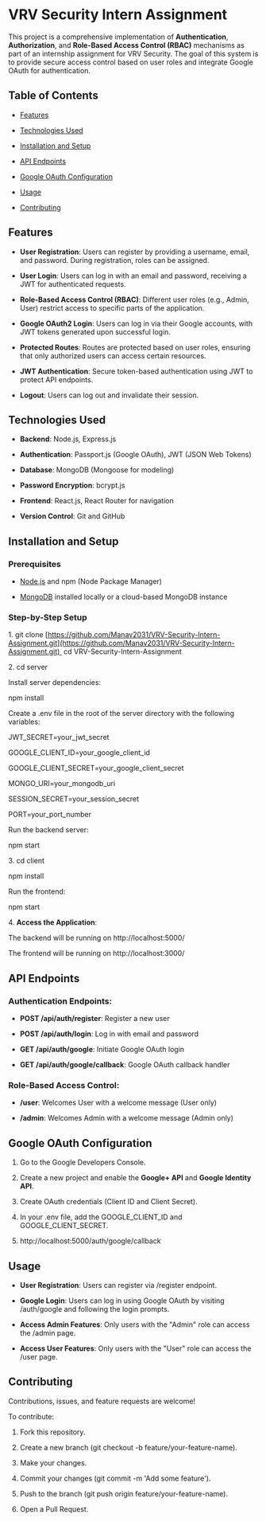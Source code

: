 VRV Security Intern Assignment
==============================

This project is a comprehensive implementation of **Authentication**, **Authorization**, and **Role-Based Access Control (RBAC)** mechanisms as part of an internship assignment for VRV Security. The goal of this system is to provide secure access control based on user roles and integrate Google OAuth for authentication.

Table of Contents
-----------------

*   [Features](#features)
    
*   [Technologies Used](#technologies-used)
    
*   [Installation and Setup](#installation-and-setup)
    
*   [API Endpoints](#api-endpoints)
    
*   [Google OAuth Configuration](#google-oauth-configuration)
    
*   [Usage](#usage)
    
*   [Contributing](#contributing)
    

Features
--------

*   **User Registration**: Users can register by providing a username, email, and password. During registration, roles can be assigned.
    
*   **User Login**: Users can log in with an email and password, receiving a JWT for authenticated requests.
    
*   **Role-Based Access Control (RBAC)**: Different user roles (e.g., Admin, User) restrict access to specific parts of the application.
    
*   **Google OAuth2 Login**: Users can log in via their Google accounts, with JWT tokens generated upon successful login.
    
*   **Protected Routes**: Routes are protected based on user roles, ensuring that only authorized users can access certain resources.
    
*   **JWT Authentication**: Secure token-based authentication using JWT to protect API endpoints.
    
*   **Logout**: Users can log out and invalidate their session.
    

Technologies Used
-----------------

*   **Backend**: Node.js, Express.js
    
*   **Authentication**: Passport.js (Google OAuth), JWT (JSON Web Tokens)
    
*   **Database**: MongoDB (Mongoose for modeling)
    
*   **Password Encryption**: bcrypt.js
    
*   **Frontend**: React.js, React Router for navigation
    
*   **Version Control**: Git and GitHub
  

Installation and Setup
----------------------

### Prerequisites

*   [Node.js](https://nodejs.org/) and npm (Node Package Manager)
    
*   [MongoDB](https://www.mongodb.com/) installed locally or a cloud-based MongoDB instance
    

### Step-by-Step Setup

1\. git clone [https://github.com/Manav2031/VRV-Security-Intern-Assignment.git](https://github.com/Manav2031/VRV-Security-Intern-Assignment.git) 
cd VRV-Security-Intern-Assignment

2\. cd server

Install server dependencies:

npm install

Create a .env file in the root of the server directory with the following variables:

JWT\_SECRET=your\_jwt\_secret

GOOGLE\_CLIENT\_ID=your\_google\_client\_id

GOOGLE\_CLIENT\_SECRET=your\_google\_client\_secret

MONGO\_URI=your\_mongodb\_uri

SESSION\_SECRET=your\_session\_secret

PORT=your\_port\_number

Run the backend server:

npm start

3\. cd client

npm install

Run the frontend:

npm start

4\. **Access the Application**:

The backend will be running on http://localhost:5000/

The frontend will be running on http://localhost:3000/
        

API Endpoints
-------------

### Authentication Endpoints:

*   **POST /api/auth/register**: Register a new user
    
*   **POST /api/auth/login**: Log in with email and password
    
*   **GET /api/auth/google**: Initiate Google OAuth login
    
*   **GET /api/auth/google/callback**: Google OAuth callback handler
    

### Role-Based Access Control:

*   **/user**: Welcomes User with a welcome message (User only)
    
*   **/admin**: Welcomes Admin with a welcome message (Admin only)
    

Google OAuth Configuration
--------------------------

1.  Go to the Google Developers Console.
    
2.  Create a new project and enable the **Google+ API** and **Google Identity API**.
    
3.  Create OAuth credentials (Client ID and Client Secret).
    
4.  In your .env file, add the GOOGLE_CLIENT_ID and GOOGLE_CLIENT_SECRET.
    
5.  http://localhost:5000/auth/google/callback
    

Usage
-----

*   **User Registration**: Users can register via /register endpoint.
    
*   **Google Login**: Users can log in using Google OAuth by visiting /auth/google and following the login prompts.
    
*   **Access Admin Features**: Only users with the "Admin" role can access the /admin page.

*   **Access User Features**: Only users with the "User" role can access the /user page.
    

Contributing
------------

Contributions, issues, and feature requests are welcome!

To contribute:

1.  Fork this repository.
    
2.  Create a new branch (git checkout -b feature/your-feature-name).
    
3.  Make your changes.
    
4.  Commit your changes (git commit -m 'Add some feature').
    
5.  Push to the branch (git push origin feature/your-feature-name).
    
6.  Open a Pull Request.
